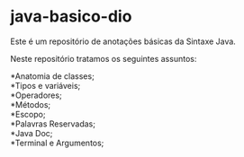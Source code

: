 # java-basico-dio
Este é um repositório de anotações básicas da Sintaxe Java.

Neste repositório tratamos os seguintes assuntos:

*Anatomia de classes;<br>
*Tipos e variáveis;<br>
*Operadores;<br>
*Métodos;<br>
*Escopo;<br>
*Palavras Reservadas;<br>
*Java Doc;<br>
*Terminal e Argumentos;<br>

